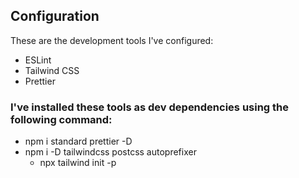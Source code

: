 ## Configuration

These are the development tools I've configured:

- ESLint
- Tailwind CSS
- Prettier

### I've installed these tools as dev dependencies using the following command:

- npm i standard prettier -D
- npm i -D tailwindcss postcss autoprefixer
    - npx tailwind init -p
